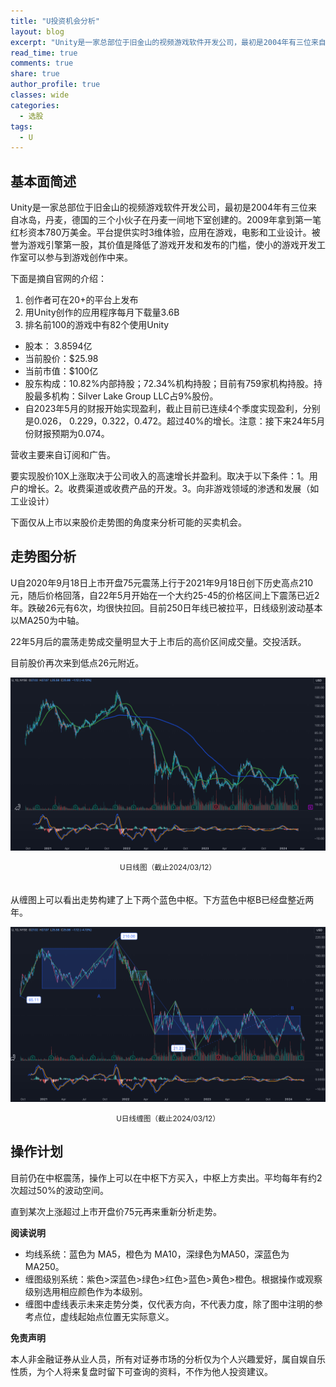 ```yaml
---
title: "U投资机会分析"
layout: blog
excerpt: "Unity是一家总部位于旧金山的视频游戏软件开发公司，最初是2004年有三位来自冰岛，丹麦，德国的三个小伙子在丹麦一间地下室创建的。2009年拿到第一笔红杉资本780万美金。平台提供实时3维体验，应用在游戏，电影和工业设计。被誉为游戏引擎第一股，其价值是降低了游戏开发和发布的门槛，使小的游戏开发工作室可以参与到游戏创作中来。"
read_time: true
comments: true
share: true
author_profile: true
classes: wide
categories:
  - 选股
tags:
  - U
---
```


## 基本面简述

Unity是一家总部位于旧金山的视频游戏软件开发公司，最初是2004年有三位来自冰岛，丹麦，德国的三个小伙子在丹麦一间地下室创建的。2009年拿到第一笔红杉资本780万美金。平台提供实时3维体验，应用在游戏，电影和工业设计。被誉为游戏引擎第一股，其价值是降低了游戏开发和发布的门槛，使小的游戏开发工作室可以参与到游戏创作中来。

下面是摘自官网的介绍：
1. 创作者可在20+的平台上发布
2. 用Unity创作的应用程序每月下载量3.6B
3. 排名前100的游戏中有82个使用Unity

* 股本： 3.8594亿
* 当前股价：$25.98
* 当前市值：$100亿
* 股东构成：10.82%内部持股；72.34%机构持股；目前有759家机构持股。持股最多机构：Silver Lake Group LLC占9%股份。
* 自2023年5月的财报开始实现盈利，截止目前已连续4个季度实现盈利，分别是0.026， 0.229，0.322，0.472。超过40%的增长。注意：接下来24年5月份财报预期为0.074。

营收主要来自订阅和广告。

要实现股价10X上涨取决于公司收入的高速增长并盈利。取决于以下条件：1。用户的增长。2。收费渠道或收费产品的开发。3。向非游戏领域的渗透和发展（如工业设计）

下面仅从上市以来股价走势图的角度来分析可能的买卖机会。

## 走势图分析

U自2020年9月18日上市开盘75元震荡上行于2021年9月18日创下历史高点210元，随后价格回落，自22年5月开始在一个大约25-45的价格区间上下震荡已近2年。跌破26元有6次，均很快拉回。目前250日年线已被拉平，日线级别波动基本以MA250为中轴。

22年5月后的震荡走势成交量明显大于上市后的高价区间成交量。交投活跃。

目前股价再次来到低点26元附近。

![U-20240312](/assets/images/2024/2024-03-12-U-j.png)
<small><center>U日线图（截止2024/03/12）</center></small>　

从缠图上可以看出走势构建了上下两个蓝色中枢。下方蓝色中枢B已经盘整近两年。

![U-20240312](/assets/images/2024/2024-03-12-U-c.png)
<small><center>U日线缠图（截止2024/03/12）</center></small>

## 操作计划

目前仍在中枢震荡，操作上可以在中枢下方买入，中枢上方卖出。平均每年有约2次超过50%的波动空间。

直到某次上涨超过上市开盘价75元再来重新分析走势。

**阅读说明**

* 均线系统：蓝色为 MA5，橙色为 MA10，深绿色为MA50，深蓝色为MA250。
* 缠图级别系统：紫色>深蓝色>绿色>红色>蓝色>黄色>橙色。根据操作或观察级别选用相应颜色作为本级别。
* 缠图中虚线表示未来走势分类，仅代表方向，不代表力度，除了图中注明的参考点位，虚线起始点位置无实际意义。

**免责声明** 

本人非金融证券从业人员，所有对证券市场的分析仅为个人兴趣爱好，属自娱自乐性质，为个人将来复盘时留下可查询的资料，不作为他人投资建议。

